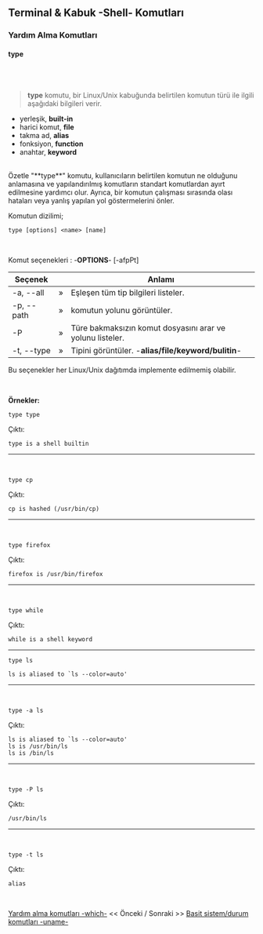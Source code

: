 ## **Terminal & Kabuk -Shell- Komutları**

### Yardım Alma Komutları 

#### **type** 


</br>

</br>

>**type** komutu, bir Linux/Unix kabuğunda belirtilen komutun türü ile ilgili aşağıdaki bilgileri verir.

* yerleşik, **built-in**
* harici komut, **file**
* takma ad, **alias**
* fonksiyon, **function** 
* anahtar, **keyword**


</br>
Özetle "**type**" komutu, kullanıcıların belirtilen komutun ne olduğunu anlamasına ve yapılandırılmış komutların standart komutlardan ayırt edilmesine yardımcı olur. Ayrıca, bir komutun çalışması sırasında olası hataları veya yanlış yapılan yol göstermelerini önler.

Komutun dizilimi;

```
type [options] <name> [name]
```

<br>


Komut seçenekleri : -**OPTIONS**- [-afpPt]

| Seçenek | | Anlamı |
|--|:--:|--|
| -a, --all | » | Eşleşen tüm tip bilgileri listeler. |
| -p, --path | » | komutun yolunu görüntüler. |
| -P | » | Türe bakmaksızın komut dosyasını arar ve yolunu listeler. |
| -t, --type | » | Tipini görüntüler. -**alias/file/keyword/bulitin**- |


Bu seçenekler her Linux/Unix dağıtımda implemente edilmemiş olabilir.

</br>

**Örnekler:**

``` {.sh}
type type
```

Çıktı:

``` {echo}
type is a shell builtin
```

---
</br>

``` {.sh}
type cp
```

Çıktı:

``` {echo} 
cp is hashed (/usr/bin/cp)
```

---

</br>

``` {.sh}
type firefox
```

Çıktı:

``` {echo} 
firefox is /usr/bin/firefox
```
---

</br>

``` {.sh}
type while
```

Çıktı:

``` {echo} 
while is a shell keyword
```

---



``` {.sh}
type ls
```


``` {echo}
ls is aliased to `ls --color=auto'
```

---
</br>

``` {.sh}
type -a ls
```

Çıktı:

``` {echo}
ls is aliased to `ls --color=auto'
ls is /usr/bin/ls
ls is /bin/ls
```

---
</br>

``` {.sh}
type -P ls
```

Çıktı:

``` {echo}
/usr/bin/ls
```

---
</br>

``` {.sh}
type -t ls
```

Çıktı:

``` {echo}
alias
```



</br>

 [Yardım alma komutları -which-](./tr_komutlar-yardim-alma-komutlari-which-.md) << Önceki / Sonraki >> [Basit sistem/durum komutları -uname-](../sistem-durum-bilgisi-komutlari/tr_komutlar-sistem-durum-bilgisi-komutlari-uname-.md)

